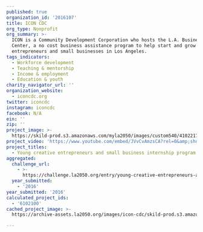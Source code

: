 ```yaml
---
published: true
organization_id: '2016107'
title: ICON CDC
org_type: Nonprofit
org_summary: >-
  ICON is a Community Development Corporation who hosts the L.A. BusinessSource
  Center, a no cost business assistance program to help start and grow
  entrepreneurs and small businesses in Los Angeles.
tags_indicators:
  - Workforce development
  - Teaching & mentorship
  - Income & employment
  - Education & youth
charity_navigator_url: ''
organization_website:
  - iconcdc.org
twitter: iconcdc
instagram: iconcdc
facebook: N/A
ein: ''
zip: ''
project_image: >-
  https://skild-prod.s3.amazonaws.com/myla2050/images/custom540/4102217015741-team90.jpg
project_video: 'https://www.youtube.com/embed/JVvCvAmzsCA?rel=0&amp;showinfo=0'
project_titles:
  - Young creative entrepreneurs and small business internship program
aggregated:
  challenge_url:
    - >-
      https://challenge.la2050.org/entry/young-creative-entrepreneurs-and-small-business-internship-program
  year_submitted:
    - '2016'
year_submitted: '2016'
calculated_project_ids:
  - '6102100'
cached_project_image: >-
  https://archive-assets.la2050.org/images/icon-cdc/skild-prod.s3.amazonaws.com/myla2050/images/custom540/4102217015741-team90.jpg

---
```

